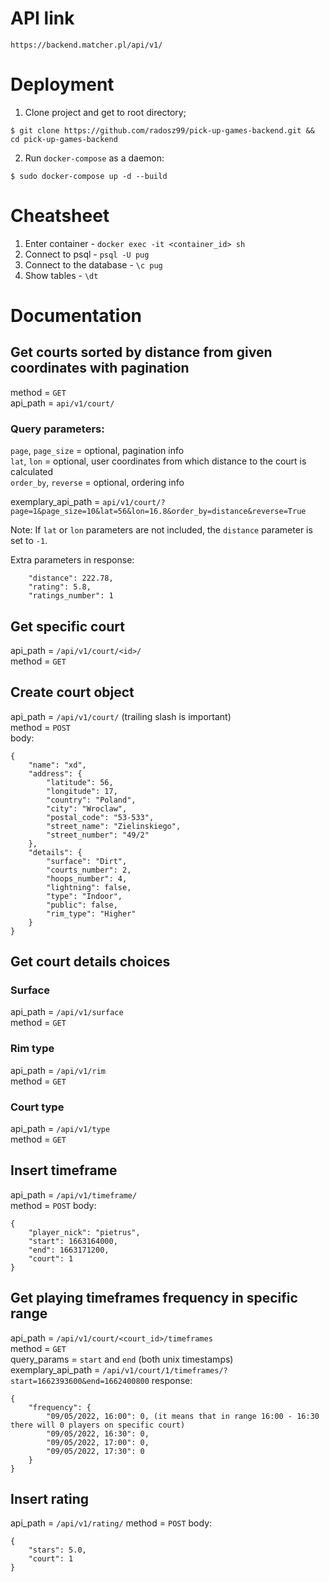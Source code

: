 # API link
```
https://backend.matcher.pl/api/v1/
```

# Deployment
1. Clone project and get to root directory;
```
$ git clone https://github.com/radosz99/pick-up-games-backend.git && cd pick-up-games-backend
```
2. Run `docker-compose` as a daemon:
```
$ sudo docker-compose up -d --build
```

# Cheatsheet
1. Enter container - `docker exec -it <container_id> sh`
2. Connect to psql - `psql -U pug`
3. Connect to the database - `\c pug`
4. Show tables - `\dt`

#  Documentation
## Get courts sorted by distance from given coordinates with pagination
method = `GET`  
api_path = `api/v1/court/`
### Query parameters:  
`page`, `page_size` = optional, pagination info  
`lat`, `lon` = optional, user coordinates from which distance to the court is calculated    
`order_by`, `reverse` = optional, ordering info   

exemplary_api_path = `api/v1/court/?page=1&page_size=10&lat=56&lon=16.8&order_by=distance&reverse=True`

Note: If `lat` or `lon` parameters are not included, the `distance` parameter is set to `-1`.  

Extra parameters in response:
```
    "distance": 222.78,
    "rating": 5.8,
    "ratings_number": 1
```

## Get specific court
api_path = `/api/v1/court/<id>/`  
method = `GET`

## Create court object
api_path = `/api/v1/court/` (trailing slash is important)  
method = `POST`  
body:
```
{
    "name": "xd",
    "address": {
        "latitude": 56,
        "longitude": 17,
        "country": "Poland",
        "city": "Wroclaw",
        "postal_code": "53-533",
        "street_name": "Zielinskiego",
        "street_number": "49/2"
    },
    "details": {
        "surface": "Dirt",
        "courts_number": 2,
        "hoops_number": 4,
        "lightning": false,
        "type": "Indoor",
        "public": false,
        "rim_type": "Higher"
    }
}
```

## Get court details choices
### Surface
api_path = `/api/v1/surface`  
method = `GET`

### Rim type
api_path = `/api/v1/rim`  
method = `GET`

### Court type
api_path = `/api/v1/type`  
method = `GET`


## Insert timeframe
api_path = `/api/v1/timeframe/`  
method = `POST`
body:
```
{
    "player_nick": "pietrus",
    "start": 1663164000,
    "end": 1663171200,
    "court": 1
}
```

## Get playing timeframes frequency in specific range
api_path = `/api/v1/court/<court_id>/timeframes`  
method = `GET`  
query_params = `start` and `end` (both unix timestamps)  
exemplary_api_path = `/api/v1/court/1/timeframes/?start=1662393600&end=1662400800`
response:
```
{
    "frequency": {
        "09/05/2022, 16:00": 0, (it means that in range 16:00 - 16:30 there will 0 players on specific court)
        "09/05/2022, 16:30": 0,
        "09/05/2022, 17:00": 0,
        "09/05/2022, 17:30": 0
    }
}

```

## Insert rating
api_path = `/api/v1/rating/`
method = `POST`
body:
```
{
    "stars": 5.0,
    "court": 1
}
```
